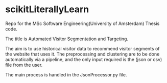 # scikitLiterallyLearn

Repo for the MSc Software Engineering(University of Amsterdam) Thesis code.

The title is Automated Visitor Segmentation and Targeting.

The aim is to use historical visitor data to recommend visitor segments of the website that uses it. The preprocessing and clustering are to be done automatically via a pipeline, and the only input required is the (json or csv) file from the user.

The main process is handled in the JsonProcessor.py file.
